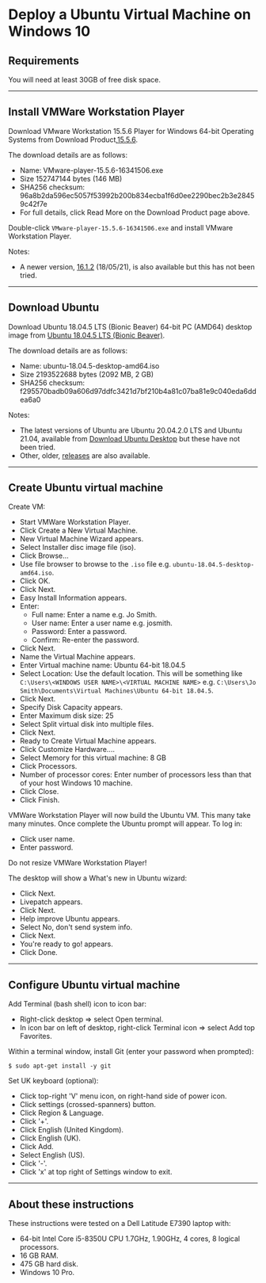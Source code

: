 # Deploy a Ubuntu Virtual Machine on Windows 10

## Requirements

You will need at least 30GB of free disk space.

---

## Install VMWare Workstation Player

Download VMware Workstation 15.5.6 Player for Windows 64-bit Operating Systems from Download Product,[15.5.6](https://my.vmware.com/en/web/vmware/downloads/details?downloadGroup=PLAYER-1556&productId=800).

The download details are as follows:

* Name: VMware-player-15.5.6-16341506.exe
* Size 152747144 bytes (146 MB)
* SHA256 checksum: 96a8b2da596ec5057f53992b200b834ecba1f6d0ee2290bec2b3e28459c42f7e
* For full details, click Read More on the Download Product page above.

Double-click `VMware-player-15.5.6-16341506.exe` and install VMware Workstation Player.

Notes:

* A newer version, [16.1.2](https://my.vmware.com/web/vmware/downloads/details?downloadGroup=WKST-PLAYER-1612&productId=1039&rPId=66621) (18/05/21), is also available but this has not been tried.

---

## Download Ubuntu

Download Ubuntu 18.04.5 LTS (Bionic Beaver) 64-bit PC (AMD64) desktop image from [Ubuntu 18.04.5 LTS (Bionic Beaver)](https://releases.ubuntu.com/bionic/).

The download details are as follows:

* Name: ubuntu-18.04.5-desktop-amd64.iso
* Size 2193522688 bytes (2092 MB, 2 GB)
* SHA256 checksum: f295570badb09a606d97ddfc3421d7bf210b4a81c07ba81e9c040eda6ddea6a0

Notes:

* The latest versions of Ubuntu are Ubuntu 20.04.2.0 LTS and Ubuntu 21.04, available from [Download Ubuntu Desktop](https://www.ubuntu.com/download/desktop) but these have not been tried.
* Other, older, [releases](https://releases.ubuntu.com/) are also available.

-----

## Create Ubuntu virtual machine

Create VM:

* Start VMWare Workstation Player.
* Click Create a New Virtual Machine.
* New Virtual Machine Wizard appears.
* Select Installer disc image file (iso).
* Click Browse...
* Use file browser to browse to the `.iso` file e.g. `ubuntu-18.04.5-desktop-amd64.iso`.
* Click OK.
* Click Next.
* Easy Install Information appears.
* Enter:
  - Full name: Enter a name e.g. Jo Smith.
  - User name: Enter a user name e.g. josmith.
  - Password: Enter a password.
  - Confirm: Re-enter the password.
* Click Next.
* Name the Virtual Machine appears.
* Enter Virtual machine name: Ubuntu 64-bit 18.04.5
* Select Location: Use the default location. This will be something like `C:\Users\<WINDOWS USER NAME>\<VIRTUAL MACHINE NAME>` e.g. `C:\Users\Jo Smith\Documents\Virtual Machines\Ubuntu 64-bit 18.04.5`.
* Click Next.
* Specify Disk Capacity appears.
* Enter Maximum disk size: 25
* Select Split virtual disk into multiple files.
* Click Next.
* Ready to Create Virtual Machine appears.
* Click Customize Hardware....
* Select Memory for this virtual machine: 8 GB
* Click Processors.
* Number of processor cores: Enter number of processors less than that of your host Windows 10 machine.
* Click Close.
* Click Finish.

VMWare Workstation Player will now build the Ubuntu VM. This many take many minutes. Once complete the Ubuntu prompt will appear. To log in:

* Click user name.
* Enter password.

Do not resize VMWare Workstation Player!

The desktop will show a What's new in Ubuntu wizard:

* Click Next.
* Livepatch appears.
* Click Next.
* Help improve Ubuntu appears.
* Select No, don't send system info.
* Click Next.
* You're ready to go! appears.
* Click Done.

---

## Configure Ubuntu virtual machine

Add Terminal (bash shell) icon to icon bar:

* Right-click desktop => select Open terminal.
* In icon bar on left of desktop, right-click Terminal icon => select Add top Favorites.

Within a terminal window, install Git (enter your password when prompted):

```console
$ sudo apt-get install -y git
```

Set UK keyboard (optional):

* Click top-right 'V' menu icon, on right-hand side of power icon.
* Click settings (crossed-spanners) button.
* Click Region & Language.
* Click '+'.
* Click English (United Kingdom).
* Click English (UK).
* Click Add.
* Select English (US).
* Click '-'.
* Click 'x' at top right of Settings window to exit.

---

## About these instructions

These instructions were tested on a Dell Latitude E7390 laptop with:

* 64-bit Intel Core i5-8350U CPU 1.7GHz, 1.90GHz, 4 cores, 8 logical processors.
* 16 GB RAM.
* 475 GB hard disk.
* Windows 10 Pro.
